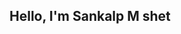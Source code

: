 <html>
  <link href="https://cdn.jsdelivr.net/npm/bootstrap@5.3.0-alpha1/dist/css/bootstrap.min.css" rel="stylesheet"/>
<h2 class="text-center text-success-emphasis">Hello, I'm Sankalp M shet</h2>
</html>
